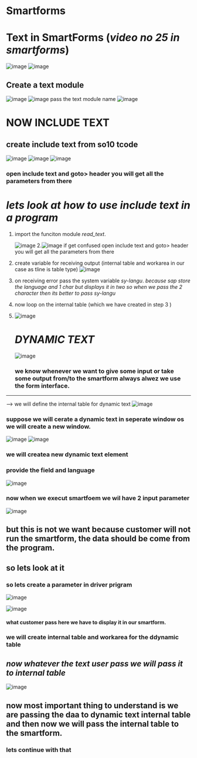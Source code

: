 # Smartforms
# Text in SmartForms (_video no 25 in smartforms_)

![image](https://github.com/bhuvabhavik/SMARTFORMS/assets/49744703/7ce8e05e-4d3f-401c-80e2-16a5930b124f)
![image](https://github.com/bhuvabhavik/SMARTFORMS/assets/49744703/a3c577f2-5f4b-4e46-b2bb-33b86d1a1147)

## Create a text module
![image](https://github.com/bhuvabhavik/SMARTFORMS/assets/49744703/da898a7e-6788-4e8e-8e2e-909bab862a0b)
![image](https://github.com/bhuvabhavik/SMARTFORMS/assets/49744703/6cadec04-99fe-413b-a894-6d6913d3ed97)
pass the text module name
![image](https://github.com/bhuvabhavik/SMARTFORMS/assets/49744703/4ecd4079-a758-47b5-b622-9e57f49b08cc)

# NOW INCLUDE TEXT
## create include text from so10 tcode
![image](https://github.com/bhuvabhavik/SMARTFORMS/assets/49744703/8dee5fe5-df0e-49d1-9ce9-c3c36be383e0)
![image](https://github.com/bhuvabhavik/SMARTFORMS/assets/49744703/77cb620f-f796-4ef6-8bc6-a7234eb5c29b)
![image](https://github.com/bhuvabhavik/SMARTFORMS/assets/49744703/561f269a-19ef-4e73-b21d-cf0d21a66712)
### open include text and goto> header you will get all the parameters from there

# _lets look at how to use include text in a program_

1. import the funciton module *_read_text_*.

   ![image](https://github.com/bhuvabhavik/SMARTFORMS/assets/49744703/fa754001-52cc-4d09-9451-50fde16d1e43)
2.![image](https://github.com/bhuvabhavik/SMARTFORMS/assets/49744703/c583924f-ad68-41f8-b664-366760e64ce9)
if get confused open include text and goto> header you will get all the parameters from there
3. create variable for receiving output (internal table and workarea in our case as tline is table type)
   ![image](https://github.com/bhuvabhavik/SMARTFORMS/assets/49744703/0d99efae-6afb-40b8-b947-0caf46e58f0e)

5. on receiving error pass the system variable *_sy-langu_*.
   _because sap store the language and 1 char but displays it in two so when we pass the 2 character then its better to pass sy-langu_
   
6. now loop on the internal table (which we have created in step 3 )
7. ![image](https://github.com/bhuvabhavik/SMARTFORMS/assets/49744703/e1900f6f-eb5b-4c84-a2bf-d395c1b4793d)




   # _DYNAMIC TEXT_

   ![image](https://github.com/bhuvabhavik/SMARTFORMS/assets/49744703/e42383d8-b5e8-4bf6-9504-f8ce99b456ae)
   ### we know whenever we want to give some input or take some output from/to the smartform always alwez we use the form interface.
___
--> we will define the internal table for dynamic text
![image](https://github.com/bhuvabhavik/SMARTFORMS/assets/49744703/a44d1f5e-4555-4bd5-b0c0-bc6e7ed7d7af)

   
###  suppose we will cerate a dynamic text in seperate window os we will create a new window.
![image](https://github.com/bhuvabhavik/SMARTFORMS/assets/49744703/bb7abe9a-bbd2-4dfd-8262-9d9d5d9669bd)
![image](https://github.com/bhuvabhavik/SMARTFORMS/assets/49744703/86caab61-86c3-4990-805c-b43fd184bbfc)
### we will createa  new dynamic text element
### provide the field and language
![image](https://github.com/bhuvabhavik/SMARTFORMS/assets/49744703/5db25ff3-c4fc-43b0-a692-28cbece7ead3)
### now when we execut smartfoem we wil have 2 input parameter
![image](https://github.com/bhuvabhavik/SMARTFORMS/assets/49744703/3adf44f1-f873-4bcd-8a9a-277abe2eba6c)


## but this is not we want because customer will not run the smartform, the data should be come from the program.
## so lets look at it

### so lets create a parameter in driver prigram

![image](https://github.com/bhuvabhavik/SMARTFORMS/assets/49744703/6db48c8d-eaf7-4b12-bc04-0e95de9f5b7c)

![image](https://github.com/bhuvabhavik/SMARTFORMS/assets/49744703/bccc1249-bb74-4760-a3aa-be440e7852c6)
#### what customer pass here we have to display it in our smartform. 
### we will create internal table and workarea for the ddynamic table
## _now whatever the text user pass we will pass it to internal table_

![image](https://github.com/bhuvabhavik/SMARTFORMS/assets/49744703/bd5a888e-45d2-49ff-a42f-09777899ee51)

## now most important thing to understand is we are passing the daa to dynamic text internal table and then now we will pass the internal table to the smartform.
### lets continue with that




